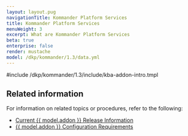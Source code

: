 ```yaml
---
layout: layout.pug
navigationTitle: Kommander Platform Services
title: Kommander Platform Services
menuWeight: 3
excerpt: What are Kommander Platform Services
beta: true
enterprise: false
render: mustache
model: /dkp/kommander/1.3/data.yml
---
```


<!-- markdownlint-disable MD018 -->

#include /dkp/kommander/1.3/include/kba-addon-intro.tmpl

## Related information

For information on related topics or procedures, refer to the following:

- [Current {{ model.addon }} Release Information](../release-notes/kubernetes-base-addon)
- [{{ model.addon }} Configuration Requirements](../addons/requirements/)
